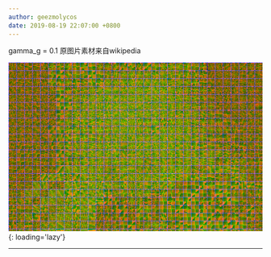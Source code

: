 ```yaml
---
author: geezmolycos
date: 2019-08-19 22:07:00 +0800
---
```

gamma_g = 0.1 原图片素材来自wikipedia

![](/images/qq-zone/2019-08-19-fourier.png){: loading='lazy'}

---
